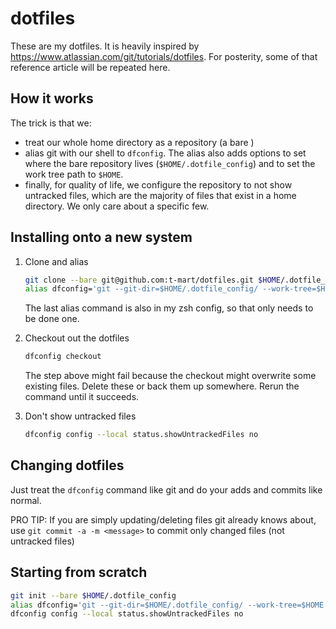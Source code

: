 # dotfiles

These are my dotfiles. It is heavily inspired by <https://www.atlassian.com/git/tutorials/dotfiles>.
For posterity, some of that reference article will be repeated here.

## How it works

The trick is that we:
- treat our whole home directory as a repository (a bare )
- alias git with our shell to `dfconfig`. The alias also adds options to set where the bare
repository lives (`$HOME/.dotfile_config`) and to set the work tree path to `$HOME`.
- finally, for quality of life, we configure the repository to not show untracked files, which are
the majority of files that exist in a home directory. We only care about a specific few.

## Installing onto a new system

1. Clone and alias

    ```zsh
    git clone --bare git@github.com:t-mart/dotfiles.git $HOME/.dotfile_config
    alias dfconfig='git --git-dir=$HOME/.dotfile_config/ --work-tree=$HOME'
    ```

    The last alias command is also in my zsh config, so that only needs to be done one.

2. Checkout out the dotfiles

    ```zsh
    dfconfig checkout
    ```

    The step above might fail because the checkout might overwrite some existing files. Delete these
    or back them up somewhere. Rerun the command until it succeeds.

3. Don't show untracked files

    ```zsh
    dfconfig config --local status.showUntrackedFiles no
    ```

## Changing dotfiles

Just treat the `dfconfig` command like git and do your adds and commits like normal.

PRO TIP: If you are simply updating/deleting files git already knows about, use
`git commit -a -m <message>` to commit only changed files (not untracked files)

## Starting from scratch

```zsh
git init --bare $HOME/.dotfile_config
alias dfconfig='git --git-dir=$HOME/.dotfile_config/ --work-tree=$HOME'
dfconfig config --local status.showUntrackedFiles no
```
